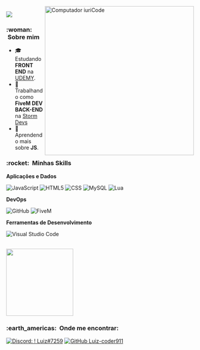 
<img src="https://raw.githubusercontent.com/MicaelliMedeiros/micaellimedeiros/master/image/computer-illustration.png" min-width="400px" max-width="400px" width="400px" align="right" alt="Computador iuriCode">

![](https://komarev.com/ghpvc/?username=Luiz-coder911&color=006bed)

<h3> :woman: &nbsp;Sobre mim </h3>

- 🎓 &nbsp; Estudando **FRONT END** na <a href="https://www.udemy.com/">UDEMY</a>.
- 💼 &nbsp; Trabalhando como **FiveM DEV BACK-END** na <a href="https://discord.gg/w7nfRHdz9w">Storm Devs</a>
- 🌱 &nbsp; Aprendendo mais sobre **JS**.

<h3> :rocket: &nbsp;Minhas Skills </h3>

**Aplicações e Dados**

  ![JavaScript](https://img.shields.io/badge/-JavaScript-333333?style=flat&logo=javascript)
  ![HTML5](https://img.shields.io/badge/-HTML5-333333?style=flat&logo=HTML5)
  ![CSS](https://img.shields.io/badge/-CSS-333333?style=flat&logo=CSS3&logoColor=1572B6)
  ![MySQL](https://img.shields.io/badge/-MySQL-333333?style=flat&logo=mysql)
  ![Lua](https://img.shields.io/badge/-LUA-333333?style=flat&logo=lua)

**DevOps**

  ![GitHub](https://img.shields.io/badge/-GitHub-333333?style=flat&logo=github)
  ![FiveM](https://img.shields.io/badge/-FiveM-333333?style=flat&logo=fivem)

**Ferramentas de Desenvolvimento**

  ![Visual Studio Code](https://img.shields.io/badge/-Visual%20Studio%20Code-333333?style=flat&logo=visual-studio-code&logoColor=007ACC)

<br/>

<a href="https://github.com/Luiz-coder911">
  <img height="180em" src="https://github-readme-stats.vercel.app/api?username=Luiz-coder911&theme=dracula&show_icons=true" />
</a>

<br/>

<h3> :earth_americas: &nbsp;Onde me encontrar: </h3> 

[![Discord: ! Luiz#7259](https://img.shields.io/badge/-!&bLuiz#7259-blue?style=flat-square&logo=Discord&logoColor=white&link=https://discord.gg/w7nfRHdz9w)](https://discord.gg/w7nfRHdz9w)
[![GitHub Luiz-coder911](https://img.shields.io/github/followers/Luiz-coder911?label=follow&style=social)](https://github.com/Luiz-coder911)
